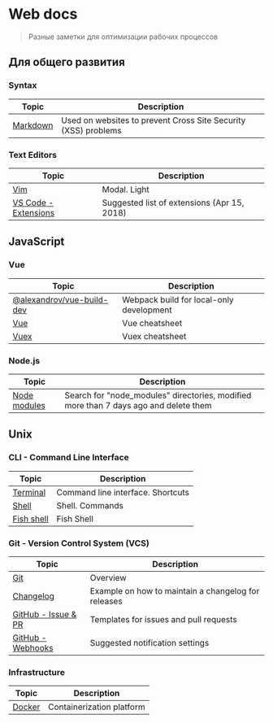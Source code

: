 # Web docs

> Разные заметки для оптимизации рабочих процессов

## Для общего развития

### Syntax

| Topic     | Description |
|---|---|
|[Markdown](/_beginner/syntax/markdown.md)| Used on websites to prevent Cross Site Security (XSS) problems

### Text Editors

| Topic     | Description |
|---|---|
|[Vim](/_beginner/text-editors/vim/vim.md)| Modal. Light |
|[VS Code - Extensions](/_beginner/text-editors/vscode/config/miramaxed_extensions.list)| Suggested list of extensions (Apr 15, 2018) |

## JavaScript

### Vue

| Topic  | Description |
|---|---|
|[@alexandrov/vue-build-dev](/javascript/vue/vue-build-dev.md)| Webpack build for local-only development |
|[Vue](https://vuejs-tips.github.io/cheatsheet/)| Vue cheatsheet |
|[Vuex](https://vuejs-tips.github.io/vuex-cheatsheet/)| Vuex cheatsheet |

### Node.js

| Topic  | Description |
|---|---|
|[Node modules](/javascript/node/old-modules-removal.md)| Search for "node_modules" directories, modified more than 7 days ago and delete them|

## Unix

### CLI - Command Line Interface

| Topic     | Description |
|---|---|
|[Terminal](/unix/cli/terminal.md)| Command line interface. Shortcuts|
|[Shell](/unix/cli/shell/shell.md)| Shell. Commands|
|[Fish shell](/unix/cli/fish.md)| Fish Shell|

### Git - Version Control System (VCS)

| Topic     | Description |
|---|---|
|[Git](/unix/git/overview.md)| Overview |
|[Changelog](/unix/git/CHANGELOG.md)| Example on how to maintain a changelog for releases |
|[GitHub - Issue & PR](/unix/git/github/templates/readme.md)| Templates for issues and pull requests|
|[GitHub - Webhooks](/unix/git/github/webhook-settings.png)| Suggested notification settings |

### Infrastructure

| Topic     | Description |
|---|---|
|[Docker](/unix/infrastructure/docker.md)| Containerization platform|
